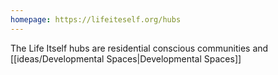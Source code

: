 ```yaml
---
homepage: https://lifeiteself.org/hubs
---
```

The Life Itself hubs are residential conscious communities and [[ideas/Developmental Spaces|Developmental Spaces]]